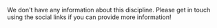 We don't have any information about this discipline.  Please get in touch using the social links if you can provide more information!